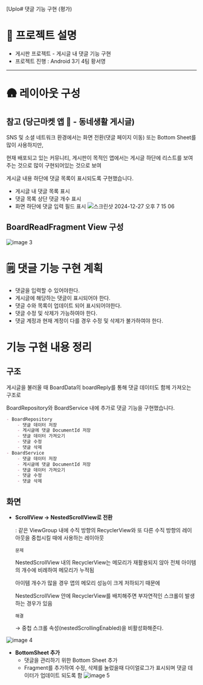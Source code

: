 [Uplo# 댓글 기능 구현 (평가)

# 💬 프로젝트 설명

- 게시판 프로젝트 - 게시글 내 댓글 기능 구현
- 프로젝트 진행 : Android 3기 4팀 황서영
---

# 🛖 레이아웃 구성

## 참고 (당근마켓 앱 🥕 - 동네생활 게시글)

SNS 및 소셜 네트워크 환경에서는 화면 전환(댓글 페이지 이동) 또는 Bottom Sheet를 많이 사용하지만,

현재 배포되고 있는 커뮤니티,  게시판이 목적인 앱에서는 게시글 하단에 리스트를 보여주는 것으로 많이 구현되어있는 것으로 보여

게시글 내용 하단에 댓글 목록이 표시되도록 구현했습니다.

- 게시글 내 댓글 목록 표시
- 댓글 목록 상단 댓글 개수 표시
- 화면 하단에 댓글 입력 필드 표시
![스크린샷 2024-12-27 오후 7 15 06](https://github.com/user-attachments/assets/0b5c63ad-d99d-4454-954b-b583da66ffa8)




## BoardReadFragment View 구성

![image 3](https://github.com/user-attachments/assets/f7a9078b-90f2-4757-a3c3-4fd3d10a4e22)


# 🗒️ 댓글 기능 구현 계획

- 댓글을 입력할 수 있어야한다.
- 게시글에 해당하는 댓글이 표시되어야 한다.
- 댓글 수와 목록이 업데이트 되어 표시되어야한다.
- 댓글 수정 및 삭제가 가능하여야 한다.
- 댓글 계정과 현재 계정이 다를 경우 수정 및 삭제가 불가하여야 한다.

# 기능 구현 내용 정리

## 구조

게시글을 불러올 때 BoardData의 boardReply를 통해 댓글 데이터도 함께 가져오는 구조로

BoardRepository와 BoardService 내에 추가로 댓글 기능을 구현했습니다.

```markdown
- BoardRepository
    - 댓글 데이터 저장
    - 게시글에 댓글 DocumentId 저장
    - 댓글 데이터 가져오기
    - 댓글 수정
    - 댓글 삭제
- BoardService
    - 댓글 데이터 저장
    - 게시글에 댓글 DocumentId 저장
    - 댓글 데이터 가져오기
    - 댓글 수정
    - 댓글 삭제
```

## 화면

- **ScrollView → NestedScrollView로 전환**
    
    : 같은 ViewGroup 내에 수직 방향의 RecyclerView와 또 다른 수직 방향의 레이아웃을 중첩시킬 때에 사용하는 레이아웃
    
    `문제`
    
    NestedScrollView 내의 RecyclerView는 메모리가 재활용되지 않아 전체 아이템의 개수에 비례하여 메모리가 누적됨
    
    아이템 개수가 많을 경우 앱의 메모리 성능이 크게 저하되기 때문에
    
    NestedScrollView 안에 RecyclerView를 배치해주면 부자연적인 스크롤이 발생하는 경우가 있음
    
    `해결`
    
    → 중첩 스크롤 속성(nestedScrollingEnabled)을 비활성화해준다.
    
![image 4](https://github.com/user-attachments/assets/19fd93d0-77ed-4f1c-98c9-a74d6cc745ae)



- **BottomSheet 추가**
    - 댓글을 관리하기 위한 Bottom Sheet 추가
    - Fragment를 추가하여 수정, 삭제를 눌렀을때 다이얼로그가 표시되며 댓글 데이터가 업데이트 되도록 함
![image 5](https://github.com/user-attachments/assets/aeb5c4d9-5781-49c1-a163-e1f32d0d59b7)


